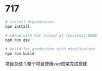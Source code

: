 # 717

``` bash
# install dependencies
npm install

# serve with hot reload at localhost:8080
npm run dev

# build for production with minification
npm run build
```
 项目总结
 1.整个项目使用vue框架完成搭建
